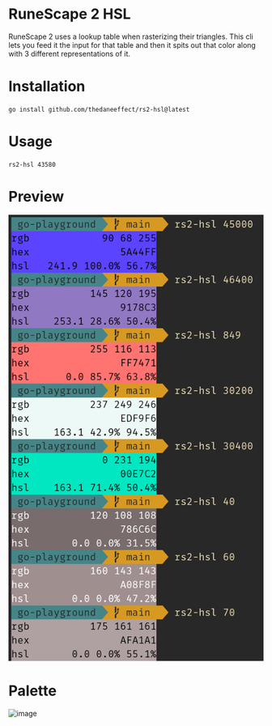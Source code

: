 # RuneScape 2 HSL

RuneScape 2 uses a lookup table when rasterizing their triangles. This cli lets you feed it the input for that table and then it spits out that color along with 3 different representations of it.

# Installation
`go install github.com/thedaneeffect/rs2-hsl@latest`

# Usage
`rs2-hsl 43580`

# Preview
![](preview.png)

# Palette

![image](https://user-images.githubusercontent.com/3468354/228697920-76201ad4-d5de-4ff7-9d66-97a13d17a972.png)
